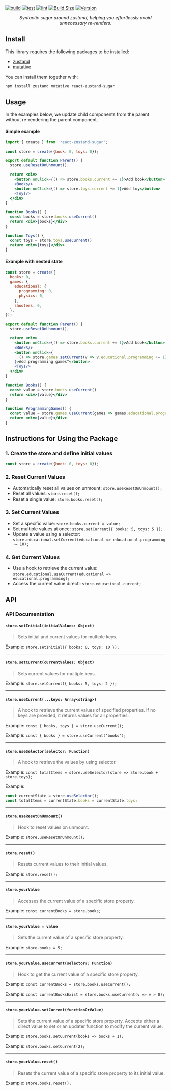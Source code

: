 [![build](https://github.com/vadim-isakov/react-zustand-sugar/actions/workflows/build.yml/badge.svg?branch=main)](https://github.com/vadim-isakov/react-zustand-sugar/actions/workflows/build.yml)
[![test](https://github.com/vadim-isakov/react-zustand-sugar/actions/workflows/test.yml/badge.svg?branch=main)](https://github.com/vadim-isakov/react-zustand-sugar/actions/workflows/test.yml)
[![lint](https://github.com/vadim-isakov/react-zustand-sugar/actions/workflows/lint.yml/badge.svg?branch=main)](https://github.com/vadim-isakov/react-zustand-sugar/actions/workflows/lint.yml)
[![Build Size](https://img.shields.io/bundlephobia/minzip/react-zustand-sugar)](https://bundlephobia.com/result?p=react-zustand-sugar)
[![Version](https://img.shields.io/npm/v/react-zustand-sugar)](https://www.npmjs.com/package/react-zustand-sugar)


<p align="center">
  <em>Syntactic sugar around zustand, helping you effortlessly avoid unnecessary re-renders.</em>
</p>

## Install
This library requires the following packages to be installed:

- [zustand](https://github.com/pmndrs/zustand)
- [mutative](https://github.com/unadlib/mutative)

You can install them together with:

```sh
npm install zustand mutative react-zustand-sugar
```


## Usage
In the examples below, we update child components from the parent without re-rendering the parent component.

#### Simple example

```jsx
import { create } from 'react-zustand-sugar';

const store = create({book: 0, toys: 0});

export default function Parent() {
  store.useResetOnUnmount();

  return <div>
    <button onClick={() => store.books.current += 1}>Add book</button>
    <Books/>
    <button onClick={() => store.toys.current += 1}>Add toy</button>
    <Toys/>
  </div>
}

function Books() {
  const books = store.books.useCurrent()
  return <div>{books}</div>   
}

function Toys() {
  const toys = store.toys.useCurrent()
  return <div>{toys}</div>
}
```


#### Example with nested state
```jsx
const store = create({
  books: 0,
  games: {
    educational: {
      programming: 0,
      physics: 0,
    },
    shooters: 0,
  },
});

export default function Parent() {
  store.useResetOnUnmount();

  return <div>
    <button onClick={() => store.books.current += 1}>Add book</button>
    <Books/>
    <button onClick={
      () => store.games.setCurrent(v => v.educational.programming += 1)
    }>Add programming games"</button>
    <Toys/>
  </div>
}

function Books() {
  const value = store.books.useCurrent()
  return <div>{value}</div>   
}

function ProgrammingGames() {
  const value = store.games.useCurrent(games => games.educational.programming)
  return <div>{value}</div>
}
```

## Instructions for Using the Package

### 1. Create the store and define initial values
```js
const store = create({book: 0, toys: 0});
```

### 2. Reset Current Values
- Automatically reset all values on unmount: `store.useResetOnUnmount();`
- Reset all values: `store.reset();`
- Reset a single value: `store.books.reset();`

### 3. Set Current Values
- Set a specific value: `store.books.current = value;`
- Set multiple values at once: `store.setCurrent({ books: 5, toys: 5 });`
- Update a value using a selector: `store.educational.setCurrent(educational => educational.programming += 10);`

### 4. Get Current Values
- Use a hook to retrieve the current value: `store.educational.useCurrent(educational => educational.programming);`
- Access the current value directl: `store.educational.current;`



## API
### API Documentation

#### `store.setInitial(initialValues: Object)`
> Sets initial and current values for multiple keys.

Example: `store.setInitial({ books: 0, toys: 10 });`

---

#### `store.setCurrent(currentValues: Object)`
> Sets current values for multiple keys.

Example: `store.setCurrent({ books: 5, toys: 2 });`

---

#### `store.useCurrent(...keys: Array<string>)`
>  A hook to retrieve the current values of specified properties. If no keys are provided, it returns values for all properties.

Example: `const { books, toys } = store.useCurrent();`

Example: `const { books } = store.useCurrent('books');`

---

#### `store.useSelector(selector: Function)`
>  A hook to retrieve the values by using selector.

Example: `const totalItems = store.useSelector(store => store.book + store.toys);`

Example:
```jsx
const currentState = store.useSelector();
const totalItems = currentState.books = currentState.toys;
```

---

#### `store.useResetOnUnmount()`
> Hook to reset values on unmount.

Example: `store.useResetOnUnmount();`

---

#### `store.reset()`
> Resets current values to their initial values.

Example: `store.reset();`

---

#### `store.yourValue`
> Accesses the current value of a specific store property.

Example: `const currentBooks = store.books;`

---

#### `store.yourValue = value`
> Sets the current value of a specific store property.

Example: `store.books = 5;`

---

#### `store.yourValue.useCurrent(selector?: Function)`
> Hook to get the current value of a specific store property.

Example: `const currentBooks = store.books.useCurrent();`

Example: `const currentBooksExist = store.books.useCurrent(v => v > 0);`

---

#### `store.yourValue.setCurrent(functionOrValue)`
> Sets the current value of a specific store property. Accepts either a direct value to set or an updater function to modify the current value.

Example: `store.books.setCurrent(books => books + 1);`

Example: `store.books.setCurrent(2);`

---

#### `store.yourValue.reset()`
> Resets the current value of a specific store property to its initial value.

Example: `store.books.reset();`
